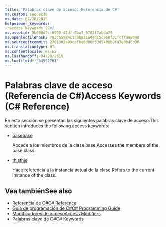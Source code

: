 ```yaml
---
title: 'Palabras clave de acceso: Referencia de C#'
ms.custom: seodec18
ms.date: 07/20/2015
helpviewer_keywords:
- access keywords [C#]
ms.assetid: 3b680d9c-0998-42df-8ba7-5783f7abda75
ms.openlocfilehash: 783c65984c1aab831644dc5c960f31fcffa9804d
ms.sourcegitcommit: 2701302a99cafbe0d86d53d540eb0fa7e9b46b36
ms.translationtype: HT
ms.contentlocale: es-ES
ms.lasthandoff: 04/28/2019
ms.locfileid: "64592781"
---
```

# <a name="access-keywords-c-reference"></a><span data-ttu-id="c6099-102">Palabras clave de acceso (Referencia de C#)</span><span class="sxs-lookup"><span data-stu-id="c6099-102">Access Keywords (C# Reference)</span></span>
<span data-ttu-id="c6099-103">En esta sección se presentan las siguientes palabras clave de acceso:</span><span class="sxs-lookup"><span data-stu-id="c6099-103">This section introduces the following access keywords:</span></span>  
  
- [<span data-ttu-id="c6099-104">base</span><span class="sxs-lookup"><span data-stu-id="c6099-104">base</span></span>](../../../csharp/language-reference/keywords/base.md)  
  
     <span data-ttu-id="c6099-105">Accede a los miembros de la clase base.</span><span class="sxs-lookup"><span data-stu-id="c6099-105">Accesses the members of the base class.</span></span>  
  
- [<span data-ttu-id="c6099-106">this</span><span class="sxs-lookup"><span data-stu-id="c6099-106">this</span></span>](../../../csharp/language-reference/keywords/this.md)  
  
     <span data-ttu-id="c6099-107">Hace referencia a la instancia actual de la clase.</span><span class="sxs-lookup"><span data-stu-id="c6099-107">Refers to the current instance of the class.</span></span>  
  
## <a name="see-also"></a><span data-ttu-id="c6099-108">Vea también</span><span class="sxs-lookup"><span data-stu-id="c6099-108">See also</span></span>

- [<span data-ttu-id="c6099-109">Referencia de C#</span><span class="sxs-lookup"><span data-stu-id="c6099-109">C# Reference</span></span>](../../../csharp/language-reference/index.md)
- [<span data-ttu-id="c6099-110">Guía de programación de C#</span><span class="sxs-lookup"><span data-stu-id="c6099-110">C# Programming Guide</span></span>](../../../csharp/programming-guide/index.md)
- [<span data-ttu-id="c6099-111">Modificadores de acceso</span><span class="sxs-lookup"><span data-stu-id="c6099-111">Access Modifiers</span></span>](../../../csharp/language-reference/keywords/access-modifiers.md)
- [<span data-ttu-id="c6099-112">Palabras clave de C#</span><span class="sxs-lookup"><span data-stu-id="c6099-112">C# Keywords</span></span>](../../../csharp/language-reference/keywords/index.md)
